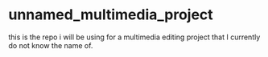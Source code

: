 # unnamed_multimedia_project
this is the repo i will be using for a multimedia editing project that I currently do not know the name of. 
